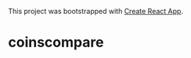 This project was bootstrapped with [Create React App](https://github.com/facebook/create-react-app).

# coinscompare